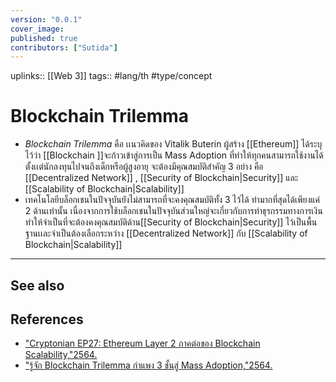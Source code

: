 ```yaml
---
version: "0.0.1"
cover_image:
published: true
contributors: ["Sutida"]
---
```

uplinks:: [[Web 3]]
tags:: #lang/th #type/concept

# Blockchain Trilemma
- *Blockchain Trilemma* คือ เเนวคิดของ Vitalik Buterin ผู้สร้าง [[Ethereum]] ได้ระบุไว้ว่า [[Blockchain ]]จะก้าวเข้าสู่การเป็น Mass Adoption ที่ทำให้ทุกคนสามารถใช้งานได้ ตั้งเเต่นักลงทุนไปจนถึงเด็กหรือผู้สูงอายุ จะต้องมีคุณสมบัติสำคัญ 3 อย่าง คือ [[Decentralized Network]] , [[Security  of Blockchain|Security]] และ [[Scalability of Blockchain|Scalability]]  
- เทคโนโลยีบล็อกเชนในปัจจุบันยังไม่สามารถที่จะคงคุณสมบัติทั้ง 3 ไว้ได้ ทำมากที่สุดได้เพียงแค่ 2 ด้านเท่านั้น เนื่องจากการใช้บล็อกเชนในปัจจุบันส่วนใหญ่จะเกี่ยวกับการทำธุรกรรมทางการเงิน ทำให้จำเป็นที่จะต้องคงคุณสมบัติด้าน[[Security  of Blockchain|Security]] ไว้เป็นพื้นฐานเเละจำเป็นต้องเลือกระหว่าง [[Decentralized Network]] กับ [[Scalability of Blockchain|Scalability]]

---
## See also
## References
- ["Cryptonian EP27: Ethereum Layer 2 ภาคต่อของ Blockchain Scalability,"2564.](https://themomentum.co/cryptonian-ethereum-layer-2/)
- ["รู้จัก Blockchain Trilemma กำแพง 3 ชั้นสู่ Mass Adoption,"2564.](https://www.finnomena.com/bitkub/blockchain-trilemma/)
